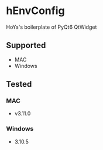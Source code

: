 # hEnvConfig
HoYa's boilerplate of PyQt6 QtWidget

## Supported
* MAC
* Windows

## Tested
### MAC
* v3.11.0
### Windows
* 3.10.5